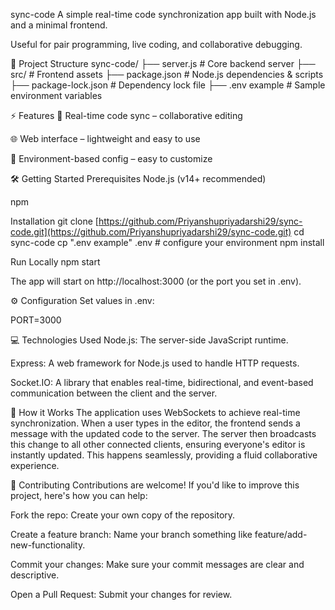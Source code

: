 sync-code
A simple real-time code synchronization app built with Node.js and a minimal frontend.

Useful for pair programming, live coding, and collaborative debugging.

📂 Project Structure
sync-code/
├── server.js # Core backend server
├── src/ # Frontend assets
├── package.json # Node.js dependencies & scripts
├── package-lock.json # Dependency lock file
├── .env example # Sample environment variables

⚡ Features
🔄 Real-time code sync – collaborative editing

🌐 Web interface – lightweight and easy to use

🔑 Environment-based config – easy to customize

🛠️ Getting Started
Prerequisites
Node.js (v14+ recommended)

npm

Installation
git clone [https://github.com/Priyanshupriyadarshi29/sync-code.git](https://github.com/Priyanshupriyadarshi29/sync-code.git)
cd sync-code
cp ".env example" .env    # configure your environment
npm install

Run Locally
npm start

The app will start on http://localhost:3000 (or the port you set in .env).

⚙️ Configuration
Set values in .env:

PORT=3000

💻 Technologies Used
Node.js: The server-side JavaScript runtime.

Express: A web framework for Node.js used to handle HTTP requests.

Socket.IO: A library that enables real-time, bidirectional, and event-based communication between the client and the server.

🧠 How it Works
The application uses WebSockets to achieve real-time synchronization. When a user types in the editor, the frontend sends a message with the updated code to the server. The server then broadcasts this change to all other connected clients, ensuring everyone's editor is instantly updated. This happens seamlessly, providing a fluid collaborative experience.

🤝 Contributing
Contributions are welcome! If you'd like to improve this project, here's how you can help:

Fork the repo: Create your own copy of the repository.

Create a feature branch: Name your branch something like feature/add-new-functionality.

Commit your changes: Make sure your commit messages are clear and descriptive.

Open a Pull Request: Submit your changes for review.
